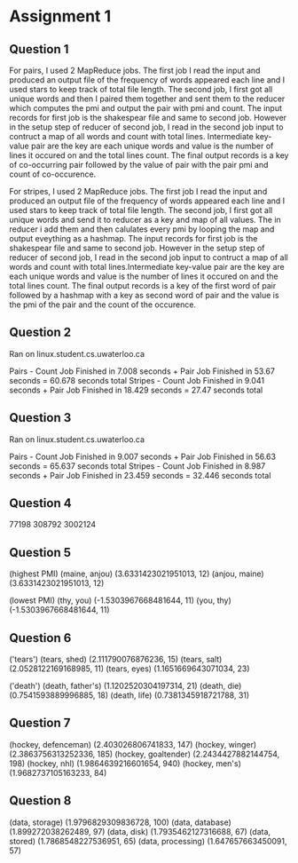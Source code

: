 Assignment 1
============
Question 1
----------
For pairs, I used 2 MapReduce jobs. The first job I read the input and produced an output file of the frequency of words appeared each line and I used stars to keep track of total file length. The second job, I first got all unique words and then I paired them together and sent them to the reducer which computes the pmi and output the pair with pmi and count. The input records for first job is the shakespear file and same to second job. However in the setup step of reducer of second job, I read in the second job input to contruct a map of all words and count with total lines. Intermediate key-value pair are the key are each unique words and value is the number of lines it occured on and the total lines count. The final output records is a key of co-occurring pair followed by the value of pair with the pair pmi and count of co-occurence.

For stripes, I used 2 MapReduce jobs. The first job I read the input and produced an output file of the frequency of words appeared each line and I used stars to keep track of total file length. The second job, I first got all unique words and send it to reducer as a key and map of all values. The in reducer i add them and then calulates every pmi by looping the map and output eveything as a hashmap. The input records for first job is the shakespear file and same to second job. However in the setup step of reducer of second job, I read in the second job input to contruct a map of all words and count with total lines.Intermediate key-value pair are the key are each unique words and value is the number of lines it occured on and the total lines count. The final output records is a key of the first word of pair followed by a hashmap with a key as second word of pair and the value is the pmi of the pair and the count of the occurence.

Question 2
----------
Ran on linux.student.cs.uwaterloo.ca

Pairs - Count Job Finished in 7.008 seconds + Pair Job Finished in 53.67 seconds = 60.678 seconds total
Stripes - Count Job Finished in 9.041 seconds + Pair Job Finished in 18.429 seconds = 27.47 seconds total

Question 3
----------
Ran on linux.student.cs.uwaterloo.ca

Pairs - Count Job Finished in 9.007 seconds + Pair Job Finished in 56.63 seconds = 65.637 seconds total
Stripes - Count Job Finished in 8.987 seconds + Pair Job Finished in 23.459 seconds = 32.446 seconds total

Question 4
----------
  77198  308792 3002124

Question 5
----------
(highest PMI)
(maine, anjou)  (3.6331423021951013, 12)
(anjou, maine)  (3.6331423021951013, 12)

(lowest PMI)
(thy, you)      (-1.5303967668481644, 11)
(you, thy)      (-1.5303967668481644, 11)

Question 6
----------
('tears')
(tears, shed)   (2.111790076876236, 15)
(tears, salt)   (2.0528122169168985, 11)
(tears, eyes)   (1.1651669643071034, 23)

('death')
(death, father's)       (1.1202520304197314, 21)
(death, die)    (0.7541593889996885, 18)
(death, life)   (0.7381345918721788, 31)

Question 7
----------
(hockey, defenceman)	(2.403026806741833, 147)
(hockey, winger)	(2.3863756313252336, 185)
(hockey, goaltender)	(2.2434427882144754, 198)
(hockey, nhl)	(1.9864639216601654, 940)
(hockey, men's)	(1.9682737105163233, 84)

Question 8
----------
(data, storage)	(1.9796829309836728, 100)
(data, database)	(1.899272038262489, 97)
(data, disk)	(1.7935462127316688, 67)
(data, stored)	(1.7868548227536951, 65)
(data, processing)	(1.647657663450091, 57)
